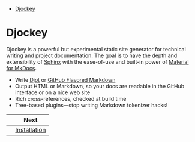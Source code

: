<!--
  DO NOT EDIT THIS FILE DIRECTLY!
  It is generated by djockey.
-->
- [Djockey](./index.md#Djockey)

<div id="Djockey" class="section" id="Djockey">

# Djockey

Djockey is a powerful but experimental static site generator for
technical writing and project documentation. The goal is to have the
depth and extensibility of
[Sphinx](https://www.sphinx-doc.org/en/master/) with the ease-of-use and
built-in power of [Material for
MkDocs](https://squidfunk.github.io/mkdocs-material/).

- Write [Djot](https://djot.net) or [GitHub Flavored
  Markdown](https://docs.github.com/en/get-started/writing-on-github/getting-started-with-writing-and-formatting-on-github/basic-writing-and-formatting-syntax)
- Output HTML or Markdown, so your docs are readable in the GitHub
  interface or on a nice web site
- Rich cross-references, checked at build time
- Tree-based plugins—stop writing Markdown tokenizer hacks!

</div>


|  | Next |
| - | - |
|  | [Installation](./installation.md) |